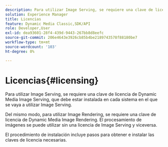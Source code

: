 ```yaml
---
description: Para utilizar Image Serving, se requiere una clave de licencia de Dynamic Media Image Serving, que debe estar instalada en cada sistema en el que se vaya a utilizar Image Serving.
solution: Experience Manager
title: Licencias
feature: Dynamic Media Classic,SDK/API
role: Developer,User
exl-id: dea93601-28f4-439d-9443-267bb8d8eefc
source-git-commit: 206e4643e3926cb85b4be2189743578f88180be7
workflow-type: tm+mt
source-wordcount: '103'
ht-degree: 0%

---
```


# Licencias{#licensing}

Para utilizar Image Serving, se requiere una clave de licencia de Dynamic Media Image Serving, que debe estar instalada en cada sistema en el que se vaya a utilizar Image Serving.

Del mismo modo, para utilizar Image Rendering, se requiere una clave de licencia de Dynamic Media Image Rendering. El procesamiento de imágenes se puede utilizar sin una licencia de Image Serving y viceversa.

El procedimiento de instalación incluye pasos para obtener e instalar las claves de licencia necesarias.
